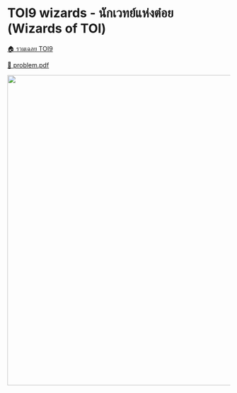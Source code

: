 <!-- @codegen_problem begin -->
# TOI9 wizards - นักเวทย์แห่งต๋อย (Wizards of TOI)

[🏠 รวมเฉลย TOI9](../)

[💎 problem.pdf](./toi9_wizards.pdf)

<img width="700" src="https://github.com/krist7599555/toi/assets/19445033/80c80822-7583-4bcd-a705-dae3eacdee85" />
<!-- @codegen_problem end -->
